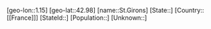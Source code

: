 ﻿---
location: [42.98,1.15]
mapzoom: [7,12] 
mapmarker: city 
type: City
tags:
- geo/City


SpocWebEntityId: 34457
isDeleted: false
confidential: public

---
[geo-lon::1.15]
[geo-lat::42.98]
[name::St.Girons]
[State::]
[Country::[[France]]]
[StateId::]
[Population::]
[Unknown::]

